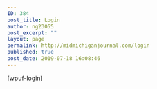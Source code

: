 ```yaml
---
ID: 384
post_title: Login
author: ng23055
post_excerpt: ""
layout: page
permalink: http://midmichiganjournal.com/login
published: true
post_date: 2019-07-18 16:08:46
---
```

[wpuf-login]